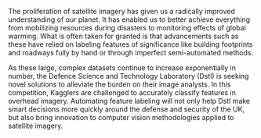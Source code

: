 
The proliferation of satellite imagery has given us a radically improved understanding of our planet. It has enabled us to better achieve everything from mobilizing resources during disasters to monitoring effects of global warming. What is often taken for granted is that advancements such as these have relied on labeling features of significance like building footprints and roadways fully by hand or through imperfect semi-automated methods.


As these large, complex datasets continue to increase exponentially in number, the Defence Science and Technology Laboratory (Dstl) is seeking novel solutions to alleviate the burden on their image analysts. In this competition, Kagglers are challenged to accurately classify features in overhead imagery. Automating feature labeling will not only help Dstl make smart decisions more quickly around the defense and security of the UK, but also bring innovation to computer vision methodologies applied to satellite imagery.
